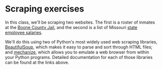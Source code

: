 # Scraping exercises

In this class, we'll be scraping two websites. The first is a roster of inmates at the [Boone County Jail](http://www.showmeboone.com/sheriff/JailResidents/JailResidents.asp), and the second is a list of Missouri [state employee salaries](http://mapyourtaxes.mo.gov/MAP/Employees/Employee/searchemployees.aspx).

We'll do this using two of Python's most widely used web scraping libraries, [BeautifulSoup](http://www.crummy.com/software/BeautifulSoup/), which makes it easy to parse and sort through HTML files; and [mechanize](http://wwwsearch.sourceforge.net/mechanize/), which allows you to emulate a web browser from within your Python programs. Detailed documentation for each of those libraries can be found at the links above.

